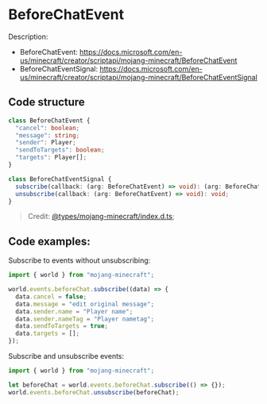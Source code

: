 # BeforeChatEvent

Description:
- BeforeChatEvent: https://docs.microsoft.com/en-us/minecraft/creator/scriptapi/mojang-minecraft/BeforeChatEvent
- BeforeChatEventSignal: https://docs.microsoft.com/en-us/minecraft/creator/scriptapi/mojang-minecraft/BeforeChatEventSignal

## Code structure

```ts
class BeforeChatEvent {
  "cancel": boolean;
  "message": string;
  "sender": Player;
  "sendToTargets": boolean;
  "targets": Player[];
}
```

```ts
class BeforeChatEventSignal {
  subscribe(callback: (arg: BeforeChatEvent) => void): (arg: BeforeChatEvent) => void;
  unsubscribe(callback: (arg: BeforeChatEvent) => void): void;
}
```


> Credit: [@types/mojang-minecraft/index.d.ts](https://github.com/DefinitelyTyped/DefinitelyTyped/blob/master/types/mojang-minecraft/index.d.ts);

## Code examples:

Subscribe to events without unsubscribing:

```js
import { world } from "mojang-minecraft";

world.events.beforeChat.subscribe((data) => {
  data.cancel = false;
  data.message = "edit original message";
  data.sender.name = "Player name";
  data.sender.nameTag = "Player nametag";
  data.sendToTargets = true;
  data.targets = [];
});
```

Subscribe and unsubscribe events:

```js
import { world } from "mojang-minecraft";

let beforeChat = world.events.beforeChat.subscribe(() => {});
world.events.beforeChat.unsubscribe(beforeChat);
```
